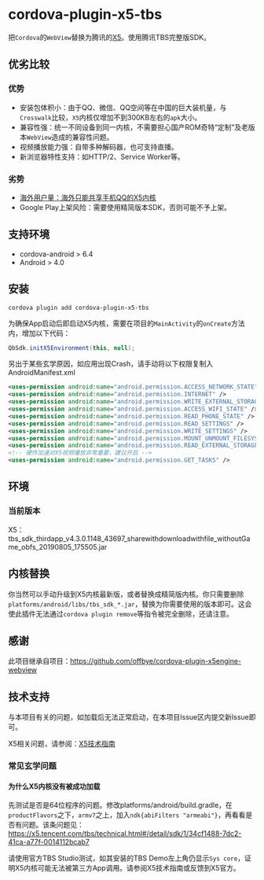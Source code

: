 # cordova-plugin-x5-tbs

把``Cordova``的``WebView``替换为腾讯的[X5](http://x5.tencent.com/)。使用腾讯TBS完整版SDK。

## 优劣比较

### 优势
- 安装包体积小：由于QQ、微信、QQ空间等在中国的巨大装机量，与``Crosswalk``比较，``X5``内核仅增加不到300KB左右的``apk``大小。
- 兼容性强：统一不同设备到同一内核，不需要担心国产ROM奇特“定制”及老版本``WebView``造成的兼容性问题。
- 视频播放能力强：自带多种解码器，也可支持直播。
- 新浏览器特性支持：如HTTP/2、Service Worker等。

### 劣势
- [海外用户量：海外只能共享手机QQ的X5内核](http://x5.tencent.com/tbs/technical.html#/detail/sdk/1/14e9f3f4-ed64-4330-8e31-25d1f1a68cf7)
- Google Play上架风险：需要使用精简版本SDK，否则可能不予上架。

## 支持环境

- cordova-android > 6.4
- Android > 4.0

## 安装

``cordova plugin add cordova-plugin-x5-tbs``

为确保App启动后即启动X5内核，需要在项目的``MainActivity``的``onCreate``方法内，增加以下代码：

```java
QbSdk.initX5Environment(this, null);
```

另出于某些玄学原因，如应用出现Crash，请手动将以下权限复制入AndroidManifest.xml

```xml
<uses-permission android:name="android.permission.ACCESS_NETWORK_STATE" />
<uses-permission android:name="android.permission.INTERNET" />
<uses-permission android:name="android.permission.WRITE_EXTERNAL_STORAGE" />
<uses-permission android:name="android.permission.ACCESS_WIFI_STATE" />
<uses-permission android:name="android.permission.READ_PHONE_STATE" />
<uses-permission android:name="android.permission.READ_SETTINGS" />
<uses-permission android:name="android.permission.WRITE_SETTINGS" />
<uses-permission android:name="android.permission.MOUNT_UNMOUNT_FILESYSTEMS" />
<uses-permission android:name="android.permission.READ_EXTERNAL_STORAGE" />
<!-- 硬件加速对X5视频播放非常重要，建议开启 -->
<uses-permission android:name="android.permission.GET_TASKS" />
```

## 环境

### 当前版本

X5：tbs_sdk_thirdapp_v4.3.0.1148_43697_sharewithdownloadwithfile_withoutGame_obfs_20190805_175505.jar

## 内核替换

你当然可以手动升级到X5内核最新版，或者替换成精简版内核。你只需要删除``platforms/android/libs/tbs_sdk_*.jar``，替换为你需要使用的版本即可。这会使此插件无法通过``cordova plugin remove``等指令被完全删除，还请注意。


## 感谢

此项目继承自项目：https://github.com/offbye/cordova-plugin-x5engine-webview

## 技术支持

与本项目有关的问题，如加载后无法正常启动，在本项目Issue区内提交新Issue即可。

X5相关问题，请参阅：[X5技术指南](http://x5.tencent.com/tbs/guide.html)

### 常见玄学问题

#### 为什么X5内核没有被成功加载

先测试是否是64位程序的问题。修改platforms/android/build.gradle，在``productFlavors``之下，``armv7``之上，加入``ndk{abiFilters "armeabi"}``，再看看是否有问题。该条问题见：https://x5.tencent.com/tbs/technical.html#/detail/sdk/1/34cf1488-7dc2-41ca-a77f-0014112bcab7

请使用官方TBS Studio测试，如其安装的TBS Demo左上角仍显示``Sys core``，证明X5内核可能无法被第三方App调用。请参阅X5技术指南或反馈到X5官方。

